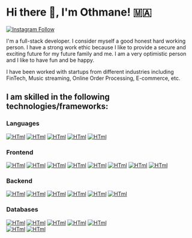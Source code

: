 # Hi there 👋, I'm Othmane! 🇲🇦

[![Instagram Follow](https://img.shields.io/badge/Instagram-E4405F?style=for-the-badge&logo=instagram&logoColor=white)](https://twitter.com/thedaviddias)


I'm a full-stack developer. I consider myself a good honest hard working person. I have a strong work ethic because I like to provide a secure and exciting future for my future family and me. I am a very optimistic person and I like to have fun and be happy.

I have been worked with startups from different industries including FinTech, Music streaming, Online Order Processing, E-commerce, etc.


## I am skilled in the following technologies/frameworks:

### Languages

  [![HTml](https://img.shields.io/badge/HTML5-E34F26?style=for-the-badge&logo=html5&logoColor=white)](https://twitter.com/thedaviddias)
  [![HTml](https://img.shields.io/badge/CSS3-1572B6?style=for-the-badge&logo=css3&logoColor=white)](https://twitter.com/thedaviddias)
  [![HTml](https://img.shields.io/badge/JavaScript-F7DF1E?style=for-the-badge&logo=javascript&logoColor=black)](https://twitter.com/thedaviddias)
  [![HTml](https://img.shields.io/badge/TypeScript-007ACC?style=for-the-badge&logo=typescript&logoColor=white)](https://twitter.com/thedaviddias)
  [![HTml](https://img.shields.io/badge/Python-FFD43B?style=for-the-badge&logo=python&logoColor=darkgreen)](https://twitter.com/thedaviddias)

### Frontend

  [![HTml](https://img.shields.io/badge/React-20232A?style=for-the-badge&logo=react&logoColor=61DAFB)](https://twitter.com/thedaviddias)
  [![HTml](https://img.shields.io/badge/Redux-593D88?style=for-the-badge&logo=redux&logoColor=white)](https://twitter.com/thedaviddias)
  [![HTml](https://img.shields.io/badge/next.js-000000?style=for-the-badge&logo=nextdotjs&logoColor=white)](https://twitter.com/thedaviddias)
  [![HTml](https://img.shields.io/badge/Vue.js-35495E?style=for-the-badge&logo=vuedotjs&logoColor=4FC08D)](https://twitter.com/thedaviddias)
  [![HTml](https://img.shields.io/badge/nuxt.js-00C58E?style=for-the-badge&logo=nuxtdotjs&logoColor=white)](https://twitter.com/thedaviddias)
  [![HTml](https://img.shields.io/badge/ember.js-E04E39?style=for-the-badge&logo=emberdotjs&logoColor=white)](https://twitter.com/thedaviddias)
  [![HTml](https://img.shields.io/badge/GraphQl-E10098?style=for-the-badge&logo=graphql&logoColor=white)](https://twitter.com/thedaviddias)
  [![HTml](https://img.shields.io/badge/Apollo%20GraphQL-311C87?&style=for-the-badge&logo=Apollo%20GraphQL&logoColor=white)](https://twitter.com/thedaviddias)
  
### Backend

  [![HTml](https://img.shields.io/badge/Node.js-339933?style=for-the-badge&logo=nodedotjs&logoColor=white)](https://twitter.com/thedaviddias)
  [![HTml](https://img.shields.io/badge/Express.js-000000?style=for-the-badge&logo=express&logoColor=white)](https://twitter.com/thedaviddias)
  [![HTml](https://img.shields.io/badge/Django-092E20?style=for-the-badge&logo=django&logoColor=green)](https://twitter.com/thedaviddias)
  [![HTml](https://img.shields.io/badge/DJANGO-REST-ff1709?style=for-the-badge&logo=django&logoColor=white&color=ff1709&labelColor=gray)](https://twitter.com/thedaviddias)
  [![HTml](https://img.shields.io/badge/fastapi-109989?style=for-the-badge&logo=FASTAPI&logoColor=white)](https://twitter.com/thedaviddias)
  [![HTml](https://img.shields.io/badge/Laravel-FF2D20?style=for-the-badge&logo=laravel&logoColor=white)](https://twitter.com/thedaviddias)


### Databases

  [![HTml](https://img.shields.io/badge/MySQL-00000F?style=for-the-badge&logo=mysql&logoColor=white)](https://twitter.com/thedaviddias)
  [![HTml](https://img.shields.io/badge/PostgreSQL-316192?style=for-the-badge&logo=postgresql&logoColor=white)](https://twitter.com/thedaviddias)
  [![HTml](https://img.shields.io/badge/MongoDB-white?style=for-the-badge&logo=mongodb&logoColor=4EA94B)](https://twitter.com/thedaviddias)
  [![HTml](https://img.shields.io/badge/SQLite-07405E?style=for-the-badge&logo=sqlite&logoColor=white)](https://twitter.com/thedaviddias)
  [![HTml](https://img.shields.io/badge/MariaDB-003545?style=for-the-badge&logo=mariadb&logoColor=white)](https://twitter.com/thedaviddias)  
  [![HTml](https://img.shields.io/badge/firebase-ffca28?style=for-the-badge&logo=firebase&logoColor=black)](https://twitter.com/thedaviddias)
  [![HTml](https://img.shields.io/badge/Supabase-181818?style=for-the-badge&logo=supabase&logoColor=white)](https://twitter.com/thedaviddias)
  
  

